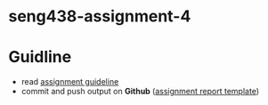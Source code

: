 # seng438-assignment-4

# Guidline

- read [assignment guideline](Assignment4.md)
- commit and push output on **Github** ([assignment report template](./Assignment4-ReportTemplate.md))
